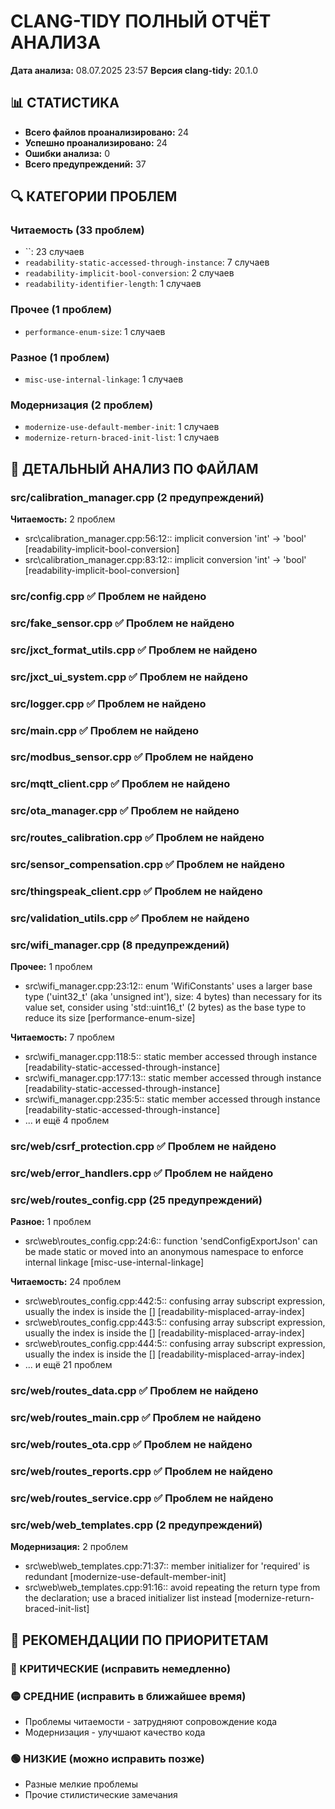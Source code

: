 # CLANG-TIDY ПОЛНЫЙ ОТЧЁТ АНАЛИЗА
**Дата анализа:** 08.07.2025 23:57
**Версия clang-tidy:** 20.1.0

## 📊 СТАТИСТИКА
- **Всего файлов проанализировано:** 24
- **Успешно проанализировано:** 24
- **Ошибки анализа:** 0
- **Всего предупреждений:** 37

## 🔍 КАТЕГОРИИ ПРОБЛЕМ
### Читаемость (33 проблем)
- ``: 23 случаев
- `readability-static-accessed-through-instance`: 7 случаев
- `readability-implicit-bool-conversion`: 2 случаев
- `readability-identifier-length`: 1 случаев

### Прочее (1 проблем)
- `performance-enum-size`: 1 случаев

### Разное (1 проблем)
- `misc-use-internal-linkage`: 1 случаев

### Модернизация (2 проблем)
- `modernize-use-default-member-init`: 1 случаев
- `modernize-return-braced-init-list`: 1 случаев

## 📁 ДЕТАЛЬНЫЙ АНАЛИЗ ПО ФАЙЛАМ
### src/calibration_manager.cpp (2 предупреждений)
**Читаемость:** 2 проблем
- src\calibration_manager.cpp:56:12:: implicit conversion 'int' -> 'bool' [readability-implicit-bool-conversion]
- src\calibration_manager.cpp:83:12:: implicit conversion 'int' -> 'bool' [readability-implicit-bool-conversion]

### src/config.cpp ✅ Проблем не найдено

### src/fake_sensor.cpp ✅ Проблем не найдено

### src/jxct_format_utils.cpp ✅ Проблем не найдено

### src/jxct_ui_system.cpp ✅ Проблем не найдено

### src/logger.cpp ✅ Проблем не найдено

### src/main.cpp ✅ Проблем не найдено

### src/modbus_sensor.cpp ✅ Проблем не найдено

### src/mqtt_client.cpp ✅ Проблем не найдено

### src/ota_manager.cpp ✅ Проблем не найдено

### src/routes_calibration.cpp ✅ Проблем не найдено

### src/sensor_compensation.cpp ✅ Проблем не найдено

### src/thingspeak_client.cpp ✅ Проблем не найдено

### src/validation_utils.cpp ✅ Проблем не найдено

### src/wifi_manager.cpp (8 предупреждений)
**Прочее:** 1 проблем
- src\wifi_manager.cpp:23:12:: enum 'WifiConstants' uses a larger base type ('uint32_t' (aka 'unsigned int'), size: 4 bytes) than necessary for its value set, consider using 'std::uint16_t' (2 bytes) as the base type to reduce its size [performance-enum-size]

**Читаемость:** 7 проблем
- src\wifi_manager.cpp:118:5:: static member accessed through instance [readability-static-accessed-through-instance]
- src\wifi_manager.cpp:177:13:: static member accessed through instance [readability-static-accessed-through-instance]
- src\wifi_manager.cpp:235:5:: static member accessed through instance [readability-static-accessed-through-instance]
- ... и ещё 4 проблем

### src/web/csrf_protection.cpp ✅ Проблем не найдено

### src/web/error_handlers.cpp ✅ Проблем не найдено

### src/web/routes_config.cpp (25 предупреждений)
**Разное:** 1 проблем
- src\web\routes_config.cpp:24:6:: function 'sendConfigExportJson' can be made static or moved into an anonymous namespace to enforce internal linkage [misc-use-internal-linkage]

**Читаемость:** 24 проблем
- src\web\routes_config.cpp:442:5:: confusing array subscript expression, usually the index is inside the [] [readability-misplaced-array-index]
- src\web\routes_config.cpp:443:5:: confusing array subscript expression, usually the index is inside the [] [readability-misplaced-array-index]
- src\web\routes_config.cpp:444:5:: confusing array subscript expression, usually the index is inside the [] [readability-misplaced-array-index]
- ... и ещё 21 проблем

### src/web/routes_data.cpp ✅ Проблем не найдено

### src/web/routes_main.cpp ✅ Проблем не найдено

### src/web/routes_ota.cpp ✅ Проблем не найдено

### src/web/routes_reports.cpp ✅ Проблем не найдено

### src/web/routes_service.cpp ✅ Проблем не найдено

### src/web/web_templates.cpp (2 предупреждений)
**Модернизация:** 2 проблем
- src\web\web_templates.cpp:71:37:: member initializer for 'required' is redundant [modernize-use-default-member-init]
- src\web\web_templates.cpp:91:16:: avoid repeating the return type from the declaration; use a braced initializer list instead [modernize-return-braced-init-list]

## 🎯 РЕКОМЕНДАЦИИ ПО ПРИОРИТЕТАМ

### 🔴 КРИТИЧЕСКИЕ (исправить немедленно)

### 🟡 СРЕДНИЕ (исправить в ближайшее время)
- Проблемы читаемости - затрудняют сопровождение кода
- Модернизация - улучшают качество кода

### 🟢 НИЗКИЕ (можно исправить позже)
- Разные мелкие проблемы
- Прочие стилистические замечания
